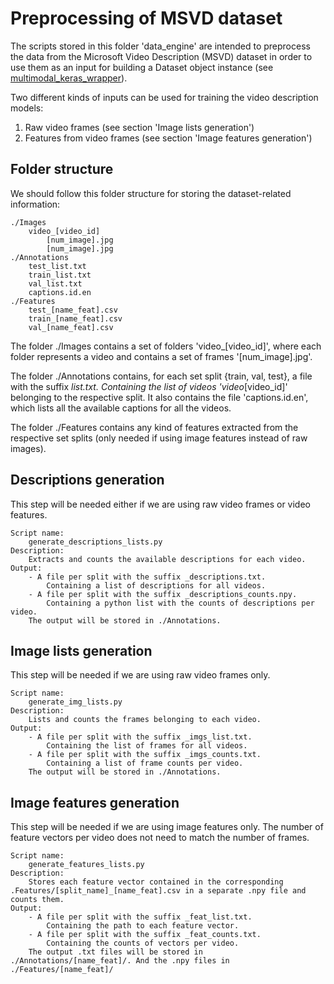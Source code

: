 # Preprocessing of MSVD dataset

The scripts stored in this folder 'data_engine' are intended to preprocess the data from the Microsoft Video Description (MSVD) dataset in order to use them as an input for building a Dataset object instance (see [multimodal_keras_wrapper](https://github.com/MarcBS/staged_keras_wrapper)).

Two different kinds of inputs can be used for training the video description models:

1) Raw video frames (see section 'Image lists generation')
2) Features from video frames (see section 'Image features generation')


## Folder structure

We should follow this folder structure for storing the dataset-related information:

    ./Images
        video_[video_id]
            [num_image].jpg
            [num_image].jpg
    ./Annotations
        test_list.txt
        train_list.txt
        val_list.txt
        captions.id.en
    ./Features
        test_[name_feat].csv
        train_[name_feat].csv
        val_[name_feat].csv

The folder ./Images contains a set of folders 'video_[video_id]', where each folder represents a video and contains a set of frames '[num_image].jpg'.

The folder ./Annotations contains, for each set split {train, val, test}, a file with the suffix _list.txt. Containing the list of videos 'video_[video_id]' belonging to the respective split. It also contains the file 'captions.id.en', which lists all the available captions for all the videos.

The folder ./Features contains any kind of features extracted from the respective set splits (only needed if using image features instead of raw images).


## Descriptions generation

This step will be needed either if we are using raw video frames or video features.

    Script name:
        generate_descriptions_lists.py
    Description:
        Extracts and counts the available descriptions for each video.
    Output:
        - A file per split with the suffix _descriptions.txt. 
            Containing a list of descriptions for all videos.
        - A file per split with the suffix _descriptions_counts.npy. 
            Containing a python list with the counts of descriptions per video.
        The output will be stored in ./Annotations.


## Image lists generation

This step will be needed if we are using raw video frames only.

    Script name:
        generate_img_lists.py
    Description:
        Lists and counts the frames belonging to each video.
    Output:
        - A file per split with the suffix _imgs_list.txt. 
            Containing the list of frames for all videos.
        - A file per split with the suffix _imgs_counts.txt. 
            Containing a list of frame counts per video.
        The output will be stored in ./Annotations.


## Image features generation
    
This step will be needed if we are using image features only. The number of feature vectors per video does not need to match the number of frames. 

    Script name:
        generate_features_lists.py
    Description:
        Stores each feature vector contained in the corresponding .Features/[split_name]_[name_feat].csv in a separate .npy file and counts them.
    Output:
        - A file per split with the suffix _feat_list.txt.
            Containing the path to each feature vector.
        - A file per split with the suffix _feat_counts.txt.
            Containing the counts of vectors per video.
        The output .txt files will be stored in ./Annotations/[name_feat]/. And the .npy files in ./Features/[name_feat]/
            